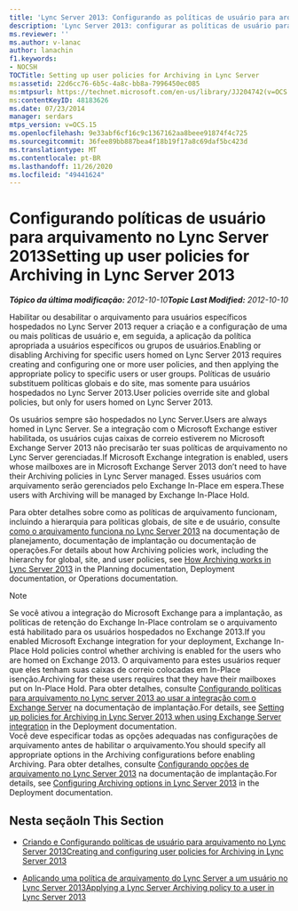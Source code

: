 ```yaml
---
title: 'Lync Server 2013: Configurando as políticas de usuário para arquivamento no Lync Server'
description: 'Lync Server 2013: configurar as políticas de usuário para o arquivamento no Lync Server.'
ms.reviewer: ''
ms.author: v-lanac
author: lanachin
f1.keywords:
- NOCSH
TOCTitle: Setting up user policies for Archiving in Lync Server
ms:assetid: 22d6cc76-6b5c-4a8c-bb8a-7996450ec085
ms:mtpsurl: https://technet.microsoft.com/en-us/library/JJ204742(v=OCS.15)
ms:contentKeyID: 48183626
ms.date: 07/23/2014
manager: serdars
mtps_version: v=OCS.15
ms.openlocfilehash: 9e33abf6cf16c9c1367162aa8beee91874f4c725
ms.sourcegitcommit: 36fee89bb887bea4f18b19f17a8c69daf5bc423d
ms.translationtype: MT
ms.contentlocale: pt-BR
ms.lasthandoff: 11/26/2020
ms.locfileid: "49441624"
---
```

# <a name="setting-up-user-policies-for-archiving-in-lync-server-2013"></a><span data-ttu-id="723c2-103">Configurando políticas de usuário para arquivamento no Lync Server 2013</span><span class="sxs-lookup"><span data-stu-id="723c2-103">Setting up user policies for Archiving in Lync Server 2013</span></span>

<div data-xmlns="http://www.w3.org/1999/xhtml">

<div class="topic" data-xmlns="http://www.w3.org/1999/xhtml" data-msxsl="urn:schemas-microsoft-com:xslt" data-cs="https://msdn.microsoft.com/">

<div data-asp="https://msdn2.microsoft.com/asp">



</div>

<div id="mainSection">

<div id="mainBody"><span data-ttu-id="723c2-104">

<span> </span></span><span class="sxs-lookup"><span data-stu-id="723c2-104">

<span> </span></span></span>

<span data-ttu-id="723c2-105">_**Tópico da última modificação:** 2012-10-10_</span><span class="sxs-lookup"><span data-stu-id="723c2-105">_**Topic Last Modified:** 2012-10-10_</span></span>

<span data-ttu-id="723c2-106">Habilitar ou desabilitar o arquivamento para usuários específicos hospedados no Lync Server 2013 requer a criação e a configuração de uma ou mais políticas de usuário e, em seguida, a aplicação da política apropriada a usuários específicos ou grupos de usuários.</span><span class="sxs-lookup"><span data-stu-id="723c2-106">Enabling or disabling Archiving for specific users homed on Lync Server 2013 requires creating and configuring one or more user policies, and then applying the appropriate policy to specific users or user groups.</span></span> <span data-ttu-id="723c2-107">Políticas de usuário substituem políticas globais e do site, mas somente para usuários hospedados no Lync Server 2013.</span><span class="sxs-lookup"><span data-stu-id="723c2-107">User policies override site and global policies, but only for users homed on Lync Server 2013.</span></span>

<span data-ttu-id="723c2-108">Os usuários sempre são hospedados no Lync Server.</span><span class="sxs-lookup"><span data-stu-id="723c2-108">Users are always homed in Lync Server.</span></span> <span data-ttu-id="723c2-109">Se a integração com o Microsoft Exchange estiver habilitada, os usuários cujas caixas de correio estiverem no Microsoft Exchange Server 2013 não precisarão ter suas políticas de arquivamento no Lync Server gerenciadas.</span><span class="sxs-lookup"><span data-stu-id="723c2-109">If Microsoft Exchange integration is enabled, users whose mailboxes are in Microsoft Exchange Server 2013 don’t need to have their Archiving policies in Lync Server managed.</span></span> <span data-ttu-id="723c2-110">Esses usuários com arquivamento serão gerenciados pelo Exchange In-Place em espera.</span><span class="sxs-lookup"><span data-stu-id="723c2-110">These users with Archiving will be managed by Exchange In-Place Hold.</span></span>

<span data-ttu-id="723c2-111">Para obter detalhes sobre como as políticas de arquivamento funcionam, incluindo a hierarquia para políticas globais, de site e de usuário, consulte [como o arquivamento funciona no Lync Server 2013](lync-server-2013-how-archiving-works.md) na documentação de planejamento, documentação de implantação ou documentação de operações.</span><span class="sxs-lookup"><span data-stu-id="723c2-111">For details about how Archiving policies work, including the hierarchy for global, site, and user policies, see [How Archiving works in Lync Server 2013](lync-server-2013-how-archiving-works.md) in the Planning documentation, Deployment documentation, or Operations documentation.</span></span>

<div>


> [!NOTE]  
> <span data-ttu-id="723c2-112">Se você ativou a integração do Microsoft Exchange para a implantação, as políticas de retenção do Exchange In-Place controlam se o arquivamento está habilitado para os usuários hospedados no Exchange 2013.</span><span class="sxs-lookup"><span data-stu-id="723c2-112">If you enabled Microsoft Exchange integration for your deployment, Exchange In-Place Hold policies control whether archiving is enabled for the users who are homed on Exchange 2013.</span></span> <span data-ttu-id="723c2-113">O arquivamento para estes usuários requer que eles tenham suas caixas de correio colocadas em In-Place isenção.</span><span class="sxs-lookup"><span data-stu-id="723c2-113">Archiving for these users requires that they have their mailboxes put on In-Place Hold.</span></span> <span data-ttu-id="723c2-114">Para obter detalhes, consulte <A href="lync-server-2013-setting-up-policies-for-archiving-when-using-exchange-server-integration.md">Configurando políticas para arquivamento no Lync server 2013 ao usar a integração com o Exchange Server</A> na documentação de implantação.</span><span class="sxs-lookup"><span data-stu-id="723c2-114">For details, see <A href="lync-server-2013-setting-up-policies-for-archiving-when-using-exchange-server-integration.md">Setting up policies for Archiving in Lync Server 2013 when using Exchange Server integration</A> in the Deployment documentation.</span></span><BR><span data-ttu-id="723c2-115">Você deve especificar todas as opções adequadas nas configurações de arquivamento antes de habilitar o arquivamento.</span><span class="sxs-lookup"><span data-stu-id="723c2-115">You should specify all appropriate options in the Archiving configurations before enabling Archiving.</span></span> <span data-ttu-id="723c2-116">Para obter detalhes, consulte <A href="lync-server-2013-configuring-archiving-options.md">Configurando opções de arquivamento no Lync Server 2013</A> na documentação de implantação.</span><span class="sxs-lookup"><span data-stu-id="723c2-116">For details, see <A href="lync-server-2013-configuring-archiving-options.md">Configuring Archiving options in Lync Server 2013</A> in the Deployment documentation.</span></span>



</div>

<div>

## <a name="in-this-section"></a><span data-ttu-id="723c2-117">Nesta seção</span><span class="sxs-lookup"><span data-stu-id="723c2-117">In This Section</span></span>

  - [<span data-ttu-id="723c2-118">Criando e Configurando políticas de usuário para arquivamento no Lync Server 2013</span><span class="sxs-lookup"><span data-stu-id="723c2-118">Creating and configuring user policies for Archiving in Lync Server 2013</span></span>](lync-server-2013-creating-and-configuring-user-policies-for-archiving-in-lync-server.md)

  - [<span data-ttu-id="723c2-119">Aplicando uma política de arquivamento do Lync Server a um usuário no Lync Server 2013</span><span class="sxs-lookup"><span data-stu-id="723c2-119">Applying a Lync Server Archiving policy to a user in Lync Server 2013</span></span>](lync-server-2013-applying-a-lync-server-archiving-policy-to-a-user.md)

<span data-ttu-id="723c2-120"></div>

</div>

<span> </span>

</div>

</div>

</span><span class="sxs-lookup"><span data-stu-id="723c2-120"></div>

</div>

<span> </span>

</div>

</div>

</span></span></div>

